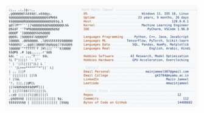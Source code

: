 <picture>
  <source srcset="https://raw.githubusercontent.com/mmazinjameel/mmazinjameel/main/dark_mode.svg?v=1756627958" media="(prefers-color-scheme: dark)">
  <img src="https://raw.githubusercontent.com/mmazinjameel/mmazinjameel/main/light_mode.svg?v=1756627958">
</picture>
